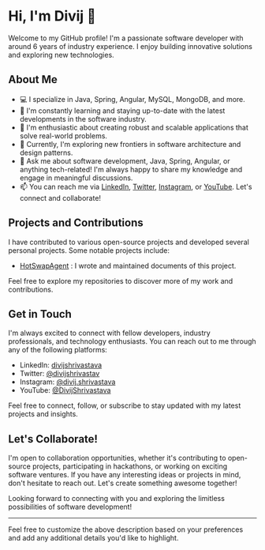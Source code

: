 <h1>Hi, I'm Divij 👋</h1>
<p>Welcome to my GitHub profile! I'm a passionate software developer with around 6 years of industry experience. I enjoy building innovative solutions and exploring new technologies.</p>
<h2>About Me</h2>
<ul>
   <li>💻 I specialize in Java, Spring, Angular, MySQL, MongoDB, and more.</li>
   <li>🌱 I'm constantly learning and staying up-to-date with the latest developments in the software industry.</li>
   <li>🚀 I'm enthusiastic about creating robust and scalable applications that solve real-world problems.</li>
   <li>🔭 Currently, I'm exploring new frontiers in software architecture and design patterns.</li>
   <li>💬 Ask me about software development, Java, Spring, Angular, or anything tech-related! I'm always happy to share my knowledge and engage in meaningful discussions.</li>
   <li>📫 You can reach me via <a href="https://www.linkedin.com/in/divijshrivastava" target="_new">LinkedIn</a>, <a href="https://twitter.com/divijshrivastav" target="_new">Twitter</a>, <a href="https://www.instagram.com/divij.shrivastava" target="_new">Instagram</a>, or <a href="https://www.youtube.com/channel/@DivijShrivastava" target="_new">YouTube</a>. Let's connect and collaborate!</li>
</ul>
<h2>Projects and Contributions</h2>
<p>I have contributed to various open-source projects and developed several personal projects. Some notable projects include:</p>
<ul>
   <li><a href="link" target="_new">HotSwapAgent</a> : I wrote and maintained documents of this project.</li>
</ul>
<p>Feel free to explore my repositories to discover more of my work and contributions.</p>
<h2>Get in Touch</h2>
<p>I'm always excited to connect with fellow developers, industry professionals, and technology enthusiasts. You can reach out to me through any of the following platforms:</p>
<ul>
   <li>LinkedIn: <a href="https://www.linkedin.com/in/divijshrivastava" target="_new">divijshrivastava</a></li>
   <li>Twitter: <a href="https://twitter.com/divijshrivastav" target="_new">@divijshrivastav</a></li>
   <li>Instagram: <a href="https://www.instagram.com/divij.shrivastava" target="_new">@divij.shrivastava</a></li>
   <li>YouTube: <a href="https://www.youtube.com/@DivijShrivastava" target="_new">@DivijShrivastava</a></li>
</ul>
<p>Feel free to connect, follow, or subscribe to stay updated with my latest projects and insights.</p>
<h2>Let's Collaborate!</h2>
<p>I'm open to collaboration opportunities, whether it's contributing to open-source projects, participating in hackathons, or working on exciting software ventures. If you have any interesting ideas or projects in mind, don't hesitate to reach out. Let's create something awesome together!</p>
<p>Looking forward to connecting with you and exploring the limitless possibilities of software development!</p>
<hr>
<p>Feel free to customize the above description based on your preferences and add any additional details you'd like to highlight.</p>
